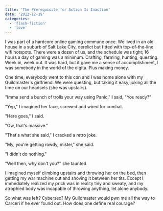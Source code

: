```yaml
---
title: 'The Prerequisite for Action Is Inaction'
date: '2012-12-19'
categories:
  - 'flash-fiction'
  - 'love'
---
```


I was part of a hardcore online gaming commune once. We lived in an old house in
a suburb of Salt Lake City, derelict but fitted with top-of-the-line wifi
hotspots. There were a dozen of us, and the schedule was tight; 16 hours a day
of gaming was a minimum. Crafting, farming, hunting, questing. Week in, week
out. It was hard, but it gave me a sense of accomplishment, I was somebody in
the world of the digita. Plus making money.

One time, everybody went to this con and I was home alone with my Guildmaster's
girlfriend. We were questing, but taking it easy, joking all the time on our
headsets (she was upstairs).

"Imma send a bunch of trolls your way using Panic," I said, "You ready?"

"Yep," I imagined her face, screwed and wired for combat.

"Here goes," I said.

"Ow, that's massive."

"That's what she said," I cracked a retro joke.

"My, you're getting rowdy, mister," she said.

"I didn't do nothing."

"Well then, why don't you?" she taunted.

I imagined myself climbing upstairs and throwing her on the bed, then getting my
war machine out and shoving it between her tits. Except I immediately realized
my prick was in reality tiny and sweaty, and my atrophied body was incapable of
throwing anything, let alone anybody.

So what was left? Cybersex? My Guildmaster would pwn me all the way to Carceri
if he ever found out. How does one define real courage?

